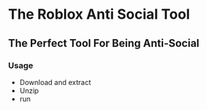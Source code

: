 # The Roblox Anti Social Tool
## The Perfect Tool For Being Anti-Social

### Usage

* Download and extract
* Unzip
* run
